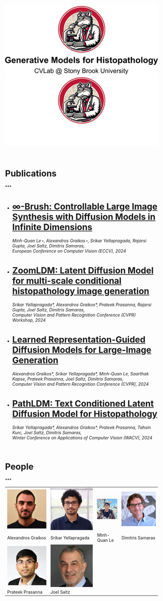 <div class="light-mode-only">
    <img src="./img/histodiff-social-card-light.png" class="100%"></img>
</div>
<div class="dark-mode-only">
    <img src="./img/histodiff-social-card-dark.png" class="100%"></img>
</div>
<br/>
<br/>

<h1 style={{fontSize: '36px', textAlign: 'center'}}>Publications</h1>
***
<br/>

<div class="redlink">

- # [∞-Brush: Controllable Large Image Synthesis with Diffusion Models in Infinite Dimensions](./docs/publications/eccv_24)
  _Minh-Quan Le⋆, Alexandros Graikos⋆, Srikar Yellapragada, Rajarsi Gupta, Joel Saltz, Dimitris Samaras, \
  European Conference on Computer Vision (ECCV), 2024_
  <br />

- # [ZoomLDM: Latent Diffusion Model for multi-scale conditional histopathology image generation](./docs/publications/cvprw_24)
  _Srikar Yellapragada*, Alexandros Graikos*, Prateek Prasanna, Rajarsi Gupta, Joel Saltz, Dimitris Samaras, \
  Computer Vision and Pattern Recognition Conference (CVPR) Workshop, 2024_
  <br />

- # [Learned Representation-Guided Diffusion Models for Large-Image Generation](./docs/publications/cvpr_24)
  _Alexandros Graikos*, Srikar Yellapragada*, Minh-Quan Le, Saarthak Kapse, Prateek Prasanna, Joel Saltz, Dimitris Samaras, \
  Computer Vision and Pattern Recognition Conference (CVPR), 2024_
  <br />

- # [PathLDM: Text Conditioned Latent Diffusion Model for Histopathology](./docs/publications/wacv_24)
  _Srikar Yellapragada*, Alexandros Graikos*, Prateek Prasanna, Tahsin Kurc, Joel Saltz, Dimitris Samaras, \
  Winter Conference on Applications of Computer Vision (WACV), 2024_

</div>
<br/>

<h1 style={{fontSize: '36px', textAlign: 'center'}}>People</h1>
***

<center>
<table class="image-table">
    <tr class="no-bg">
        <td class="circle">
          <a href="https://alexgraikos.github.io" target="_blank">
            <img src="./img/people/alex.jpg" alt="Image Alex" class="circle"></img>
          </a>
        </td>
        <td class="circle">
          <a href="https://srikarym.github.io" target="_blank">
            <img src="./img/people/srikar.jpg" alt="Image Srikar" class="circle"></img>
          </a>
        </td>
        <td class="circle">
          <img src="./img/people/quan.jpg" alt="Image Quan" class="circle"></img>
        </td>
        <td class="circle">
          <a href="https://www3.cs.stonybrook.edu/~samaras/" target="_blank">
            <img src="./img/people/dim6cr.jpg" alt="Image Dimitris" class="circle"></img>
          </a>
        </td>
    </tr>
    <tr class="no-bg">
        <td class="centered">Alexandros Graikos</td>
        <td class="centered">Srikar Yellapragada</td>
        <td class="centered">Minh-Quan Le</td>
        <td class="centered">Dimitris Samaras</td>
    </tr>
    <tr class="no-bg">
        <td class="circle">
          <img src="./img/people/prateek.jpg" alt="Image Prateek" class="circle"></img>
        </td>
        <td class="circle">
          <img src="./img/people/joel.jpg" alt="Image Joel" class="circle"></img>
        </td>
    </tr>
    <tr class="no-bg">
        <td class="centered">Prateek Prasanna</td>
        <td class="centered">Joel Saltz</td>
    </tr>
</table>
</center>
